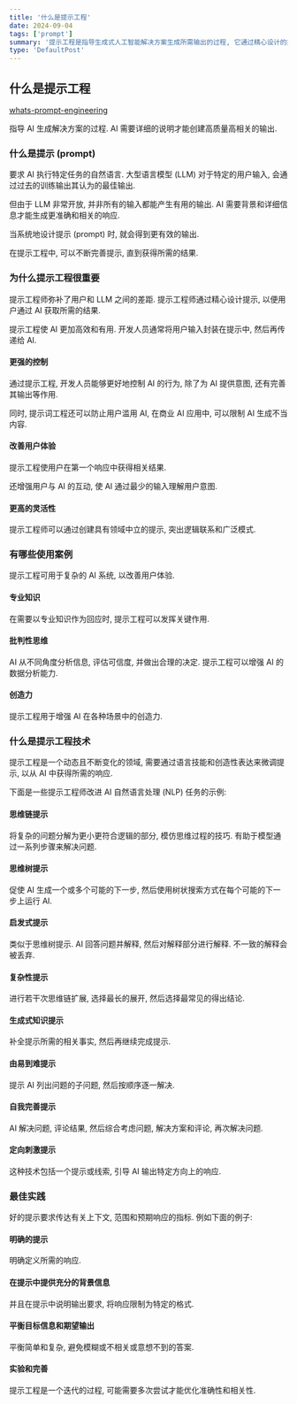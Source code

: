 ```yaml
---
title: '什么是提示工程'
date: 2024-09-04
tags: ['prompt']
summary: '提示工程是指导生成式人工智能解决方案生成所需输出的过程, 它通过精心设计的提示帮助 AI 更好地理解用户意图并提供高质量响应, 对于提高 AI 应用的效率和有效性至关重要'
type: 'DefaultPost'
---
```


## 什么是提示工程

[whats-prompt-engineering](https://aws.amazon.com/what-is/prompt-engineering/)

指导 AI 生成解决方案的过程. AI 需要详细的说明才能创建高质量高相关的输出.

### 什么是提示 (prompt)

要求 AI 执行特定任务的自然语言. 大型语言模型 (LLM) 对于特定的用户输入, 会通过过去的训练输出其认为的最佳输出.

但由于 LLM 非常开放, 并非所有的输入都能产生有用的输出. AI 需要背景和详细信息才能生成更准确和相关的响应.

当系统地设计提示 (prompt) 时, 就会得到更有效的输出.

在提示工程中, 可以不断完善提示, 直到获得所需的结果.

### 为什么提示工程很重要

提示工程师弥补了用户和 LLM 之间的差距. 提示工程师通过精心设计提示, 以便用户通过 AI 获取所需的结果.

提示工程使 AI 更加高效和有用. 开发人员通常将用户输入封装在提示中, 然后再传递给 AI.

#### 更强的控制

通过提示工程, 开发人员能够更好地控制 AI 的行为, 除了为 AI 提供意图, 还有完善其输出等作用.

同时, 提示词工程还可以防止用户滥用 AI, 在商业 AI 应用中, 可以限制 AI 生成不当内容.

#### 改善用户体验

提示工程使用户在第一个响应中获得相关结果.

还增强用户与 AI 的互动, 使 AI 通过最少的输入理解用户意图.

#### 更高的灵活性

提示工程师可以通过创建具有领域中立的提示, 突出逻辑联系和广泛模式.

### 有哪些使用案例

提示工程可用于复杂的 AI 系统, 以改善用户体验.

#### 专业知识

在需要以专业知识作为回应时, 提示工程可以发挥关键作用.

#### 批判性思维

AI 从不同角度分析信息, 评估可信度, 并做出合理的决定. 提示工程可以增强 AI 的数据分析能力.

#### 创造力

提示工程用于增强 AI 在各种场景中的创造力.

### 什么是提示工程技术

提示工程是一个动态且不断变化的领域, 需要通过语言技能和创造性表达来微调提示, 以从 AI 中获得所需的响应.

下面是一些提示工程师改进 AI 自然语言处理 (NLP) 任务的示例:

#### 思维链提示

将复杂的问题分解为更小更符合逻辑的部分, 模仿思维过程的技巧. 有助于模型通过一系列步骤来解决问题.

#### 思维树提示

促使 AI 生成一个或多个可能的下一步, 然后使用树状搜索方式在每个可能的下一步上运行 AI.

#### 启发式提示

类似于思维树提示. AI 回答问题并解释, 然后对解释部分进行解释. 不一致的解释会被丢弃.

#### 复杂性提示

进行若干次思维链扩展, 选择最长的展开, 然后选择最常见的得出结论.

#### 生成式知识提示

补全提示所需的相关事实, 然后再继续完成提示.

#### 由易到难提示

提示 AI 列出问题的子问题, 然后按顺序逐一解决.

#### 自我完善提示

AI 解决问题, 评论结果, 然后综合考虑问题, 解决方案和评论, 再次解决问题.

#### 定向刺激提示

这种技术包括一个提示或线索, 引导 AI 输出特定方向上的响应.

### 最佳实践

好的提示要求传达有关上下文, 范围和预期响应的指标. 例如下面的例子:

#### 明确的提示

明确定义所需的响应.

#### 在提示中提供充分的背景信息

并且在提示中说明输出要求, 将响应限制为特定的格式.

#### 平衡目标信息和期望输出

平衡简单和复杂, 避免模糊或不相关或意想不到的答案.

#### 实验和完善

提示工程是一个迭代的过程, 可能需要多次尝试才能优化准确性和相关性.
